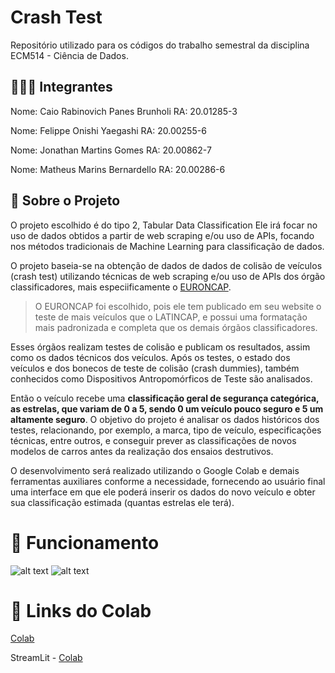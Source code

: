 # Crash Test
Repositório utilizado para os códigos do trabalho semestral da disciplina ECM514 - Ciência de Dados. 

## 🧑🏻‍💻 Integrantes
Nome: Caio Rabinovich Panes Brunholi 		RA: 20.01285-3 

Nome: Felippe Onishi Yaegashi 				RA: 20.00255-6

Nome: Jonathan Martins Gomes  			    RA: 20.00862-7

Nome: Matheus Marins Bernardello 			RA: 20.00286-6

## 🚩 Sobre o Projeto 
O projeto escolhido é do tipo 2, Tabular Data Classification
Ele irá focar no uso de dados obtidos a partir de web scraping e/ou uso de APIs, focando nos métodos tradicionais de Machine Learning para classificação de dados.

O projeto baseia-se na obtenção de dados de dados de colisão de veículos (crash test) utilizando técnicas de web scraping e/ou uso de APIs dos órgão classificadores, mais especiificamente o [EURONCAP](https://www.euroncap.com/en).

>O EURONCAP foi escolhido, pois ele tem publicado em seu website o teste de mais veículos que o LATINCAP, e possui uma formatação mais padronizada e completa que os demais órgãos classificadores.

Esses órgãos realizam testes de colisão e publicam os resultados, assim como os dados técnicos dos veículos. Após os testes, o estado dos veículos e dos bonecos de teste de colisão (crash dummies), também conhecidos como Dispositivos Antropomórficos de Teste são analisados. 

Então o veículo recebe uma **classificação geral de segurança categórica, as estrelas, que variam de 0 a 5, sendo 0 um veículo pouco seguro e 5 um altamente seguro**.
O objetivo do projeto é analisar os dados históricos dos testes, relacionando, por exemplo, a marca, tipo de veículo, especificações técnicas, entre outros, e conseguir prever as classificações de novos modelos de carros antes da realização dos ensaios destrutivos.

O desenvolvimento será realizado utilizando o Google Colab e demais ferramentas auxiliares conforme a necessidade, fornecendo ao usuário final uma interface em que ele poderá inserir os dados do novo veículo e obter sua classificação estimada (quantas estrelas ele terá).


# 🚀 Funcionamento
![alt text](image.png)
![alt text](image-1.png)
# 🛜 Links do Colab

[Colab](https://colab.research.google.com/drive/1TCuvs70iniyzbc2-su6D5rB1eK1FduuT#scrollTo=NXIfPvveenWZ)


StreamLit - [Colab](https://colab.research.google.com/drive/1TCuvs70iniyzbc2-su6D5rB1eK1FduuT#scrollTo=NXIfPvveenWZ)
